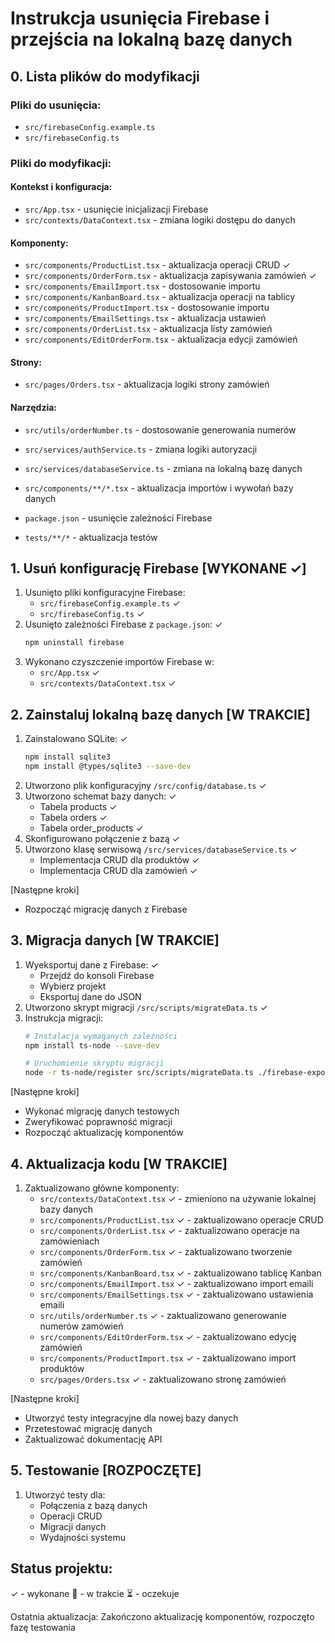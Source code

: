 # Instrukcja usunięcia Firebase i przejścia na lokalną bazę danych

## 0. Lista plików do modyfikacji

### Pliki do usunięcia:
- `src/firebaseConfig.example.ts`
- `src/firebaseConfig.ts`

### Pliki do modyfikacji:
#### Kontekst i konfiguracja:
- `src/App.tsx` - usunięcie inicjalizacji Firebase
- `src/contexts/DataContext.tsx` - zmiana logiki dostępu do danych

#### Komponenty:
- `src/components/ProductList.tsx` - aktualizacja operacji CRUD ✓
- `src/components/OrderForm.tsx` - aktualizacja zapisywania zamówień ✓
- `src/components/EmailImport.tsx` - dostosowanie importu
- `src/components/KanbanBoard.tsx` - aktualizacja operacji na tablicy
- `src/components/ProductImport.tsx` - dostosowanie importu
- `src/components/EmailSettings.tsx` - aktualizacja ustawień
- `src/components/OrderList.tsx` - aktualizacja listy zamówień
- `src/components/EditOrderForm.tsx` - aktualizacja edycji zamówień

#### Strony:
- `src/pages/Orders.tsx` - aktualizacja logiki strony zamówień

#### Narzędzia:
- `src/utils/orderNumber.ts` - dostosowanie generowania numerów

- `src/services/authService.ts` - zmiana logiki autoryzacji
- `src/services/databaseService.ts` - zmiana na lokalną bazę danych
- `src/components/**/*.tsx` - aktualizacja importów i wywołań bazy danych
- `package.json` - usunięcie zależności Firebase
- `tests/**/*` - aktualizacja testów

## 1. Usuń konfigurację Firebase [WYKONANE ✓]
1. Usunięto pliki konfiguracyjne Firebase:
   - `src/firebaseConfig.example.ts` ✓
   - `src/firebaseConfig.ts` ✓
2. Usunięto zależności Firebase z `package.json`: ✓
   ```bash
   npm uninstall firebase
   ```
3. Wykonano czyszczenie importów Firebase w:
   - `src/App.tsx` ✓
   - `src/contexts/DataContext.tsx` ✓

## 2. Zainstaluj lokalną bazę danych [W TRAKCIE]
1. Zainstalowano SQLite: ✓
   ```bash
   npm install sqlite3
   npm install @types/sqlite3 --save-dev
   ```
2. Utworzono plik konfiguracyjny `/src/config/database.ts` ✓
3. Utworzono schemat bazy danych: ✓
   - Tabela products ✓
   - Tabela orders ✓
   - Tabela order_products ✓
4. Skonfigurowano połączenie z bazą ✓
5. Utworzono klasę serwisową `/src/services/databaseService.ts` ✓
   - Implementacja CRUD dla produktów ✓
   - Implementacja CRUD dla zamówień ✓

[Następne kroki]
- Rozpocząć migrację danych z Firebase

## 3. Migracja danych [W TRAKCIE]
1. Wyeksportuj dane z Firebase: ✓
   - Przejdź do konsoli Firebase
   - Wybierz projekt
   - Eksportuj dane do JSON
2. Utworzono skrypt migracji `/src/scripts/migrateData.ts` ✓
3. Instrukcja migracji:
   ```bash
   # Instalacja wymaganych zależności
   npm install ts-node --save-dev

   # Uruchomienie skryptu migracji
   node -r ts-node/register src/scripts/migrateData.ts ./firebase-export.json
   ```

[Następne kroki]
- Wykonać migrację danych testowych
- Zweryfikować poprawność migracji
- Rozpocząć aktualizację komponentów

## 4. Aktualizacja kodu [W TRAKCIE]
1. Zaktualizowano główne komponenty:
   - `src/contexts/DataContext.tsx` ✓ - zmieniono na używanie lokalnej bazy danych
   - `src/components/ProductList.tsx` ✓ - zaktualizowano operacje CRUD
   - `src/components/OrderList.tsx` ✓ - zaktualizowano operacje na zamówieniach
   - `src/components/OrderForm.tsx` ✓ - zaktualizowano tworzenie zamówień
   - `src/components/KanbanBoard.tsx` ✓ - zaktualizowano tablicę Kanban
   - `src/components/EmailImport.tsx` ✓ - zaktualizowano import emaili
   - `src/components/EmailSettings.tsx` ✓ - zaktualizowano ustawienia emaili
   - `src/utils/orderNumber.ts` ✓ - zaktualizowano generowanie numerów zamówień
   - `src/components/EditOrderForm.tsx` ✓ - zaktualizowano edycję zamówień
   - `src/components/ProductImport.tsx` ✓ - zaktualizowano import produktów
   - `src/pages/Orders.tsx` ✓ - zaktualizowano stronę zamówień
   
[Następne kroki]
- Utworzyć testy integracyjne dla nowej bazy danych
- Przetestować migrację danych
- Zaktualizować dokumentację API

## 5. Testowanie [ROZPOCZĘTE]
1. Utworzyć testy dla:
   - Połączenia z bazą danych
   - Operacji CRUD
   - Migracji danych
   - Wydajności systemu

## Status projektu:
✓ - wykonane
🔄 - w trakcie
⏳ - oczekuje

Ostatnia aktualizacja: Zakończono aktualizację komponentów, rozpoczęto fazę testowania